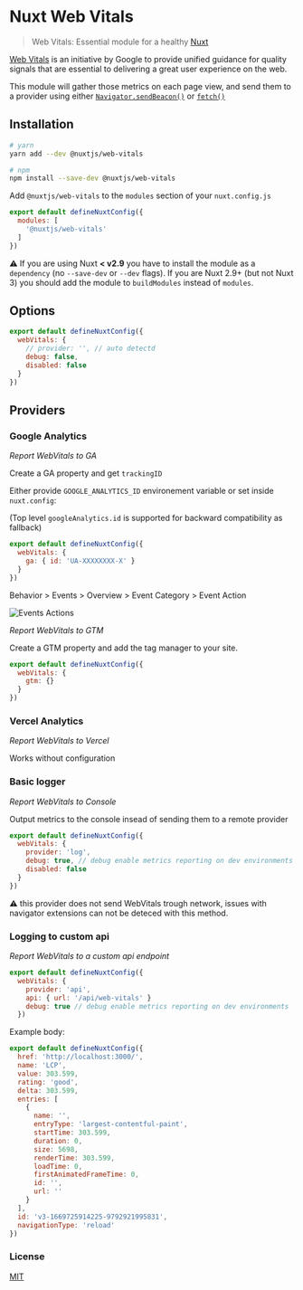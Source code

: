 # Nuxt Web Vitals

> Web Vitals: Essential module for a healthy [Nuxt](https://github.com/nuxt/nuxt)

[Web Vitals](https://web.dev/vitals) is an initiative by Google to provide unified guidance for quality signals that are essential to delivering a great user experience on the web.

This module will gather those metrics on each page view, and send them to a provider using either [`Navigator.sendBeacon()`](https://developer.mozilla.org/en-US/docs/Web/API/Navigator/sendBeacon) or [`fetch()`](https://developer.mozilla.org/en-US/docs/Web/API/Fetch_API/Using_Fetch)

## Installation

```bash
# yarn
yarn add --dev @nuxtjs/web-vitals

# npm
npm install --save-dev @nuxtjs/web-vitals
```

Add `@nuxtjs/web-vitals` to the `modules` section of your `nuxt.config.js`

```javascript
export default defineNuxtConfig({
  modules: [
    '@nuxtjs/web-vitals'
  ]
})
```

:warning: If you are using Nuxt **< v2.9** you have to install the module as a `dependency` (no `--save-dev` or `--dev` flags). If you are Nuxt 2.9+ (but not Nuxt 3) you should add the module to `buildModules` instead of `modules`.

## Options

```js
export default defineNuxtConfig({
  webVitals: {
    // provider: '', // auto detectd
    debug: false,
    disabled: false
  }
})
```

## Providers

### Google Analytics

_Report WebVitals to GA_

Create a GA property and get `trackingID`

Either provide `GOOGLE_ANALYTICS_ID` environement variable or set inside `nuxt.config`:

(Top level `googleAnalytics.id` is supported for backward compatibility as fallback)

```js
export default defineNuxtConfig({
  webVitals: {
    ga: { id: 'UA-XXXXXXXX-X' }
  }
})
```

Behavior > Events > Overview > Event Category > Event Action

![Events Actions](/assets/event-action.png)


_Report WebVitals to GTM_

Create a GTM property and add the tag manager to your site.

```js
export default defineNuxtConfig({
  webVitals: {
    gtm: {}
  }
})
```


### Vercel Analytics

_Report WebVitals to Vercel_

Works without configuration

### Basic logger

_Report WebVitals to Console_

Output metrics to the console insead of sending them to a remote provider

```js
export default defineNuxtConfig({
  webVitals: {
    provider: 'log',
    debug: true, // debug enable metrics reporting on dev environments
    disabled: false
  }
})
```

:warning: this provider does not send WebVitals trough network, issues with navigator extensions can not be deteced with this method.

### Logging to custom api

_Report WebVitals to a custom api endpoint_

```js
export default defineNuxtConfig({
  webVitals: {
    provider: 'api',
    api: { url: '/api/web-vitals' }
    debug: true // debug enable metrics reporting on dev environments
  })
```

Example body:

```js
export default defineNuxtConfig({
  href: 'http://localhost:3000/',
  name: 'LCP',
  value: 303.599,
  rating: 'good',
  delta: 303.599,
  entries: [
    {
      name: '',
      entryType: 'largest-contentful-paint',
      startTime: 303.599,
      duration: 0,
      size: 5698,
      renderTime: 303.599,
      loadTime: 0,
      firstAnimatedFrameTime: 0,
      id: '',
      url: ''
    }
  ],
  id: 'v3-1669725914225-9792921995831',
  navigationType: 'reload'
})
```

### License

[MIT](https://opensource.org/licenses/MIT)
